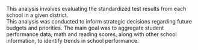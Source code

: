 This analysis involves evaluating the standardized test results from each school in a given district.  
This analysis was conducted to inform strategic decisions regarding future budgets and priorities. 
The main goal was to aggregate student performance data; math and reading scores, along with other school information, to identify trends in school performance.
